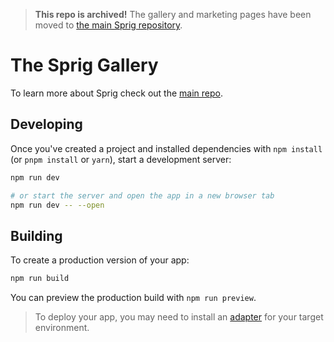> **This repo is archived!** The gallery and marketing pages have been moved to [the main Sprig repository](https://github.com/hackclub/sprig/).

# The Sprig Gallery

To learn more about Sprig check out the [main repo](https://github.com/hackclub/sprig).

## Developing

Once you've created a project and installed dependencies with `npm install` (or `pnpm install` or `yarn`), start a development server:

```bash
npm run dev

# or start the server and open the app in a new browser tab
npm run dev -- --open
```

## Building

To create a production version of your app:

```bash
npm run build
```

You can preview the production build with `npm run preview`.

> To deploy your app, you may need to install an [adapter](https://kit.svelte.dev/docs/adapters) for your target environment.
